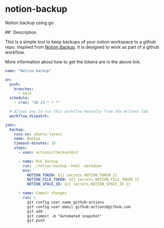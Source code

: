 # notion-backup
Notion backup using go

##` Description

This is a simple tool to keep backups of your notion workspace to a github repo. Inspired from [Notion Backup](https://github.com/darobin/notion-backup). It is designed to work as part of a github workflow.

More information about how to get the tokens are in the above link.

```yml
name: "Notion backup"

on:
  push:
    branches:
      - main
  schedule:
    - cron: "30 23 * * *"

  # Allows you to run this workflow manually from the Actions tab
  workflow_dispatch:

jobs:
  backup:
    runs-on: ubuntu-latest
    name: Backup
    timeout-minutes: 15
    steps:
      - uses: actions/checkout@v3

      - name: Run backup
        run: ./notion-backup -html -markdown
        env:
          NOTION_TOKEN: ${{ secrets.NOTION_TOKEN }}
          NOTION_FILE_TOKEN: ${{ secrets.NOTION_FILE_TOKEN }}
          NOTION_SPACE_ID: ${{ secrets.NOTION_SPACE_ID }}

      - name: Commit changes
        run: |
          git config user.name github-actions
          git config user.email github-actions@github.com
          git add .
          git commit -m "Automated snapshot"
          git push
```
